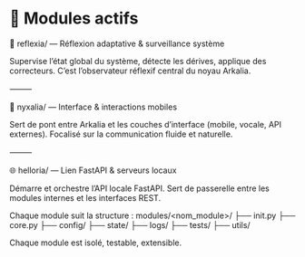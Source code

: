 # 🧩 Modules actifs
🔁 reflexia/ — Réflexion adaptative & surveillance système

Supervise l’état global du système, détecte les dérives, applique des correcteurs. C’est l’observateur réflexif central du noyau Arkalia.

⸻

📱 nyxalia/ — Interface & interactions mobiles

Sert de pont entre Arkalia et les couches d’interface (mobile, vocale, API externes). Focalisé sur la communication fluide et naturelle.

⸻

🌐 helloria/ — Lien FastAPI & serveurs locaux

Démarre et orchestre l’API locale FastAPI. Sert de passerelle entre les modules internes et les interfaces REST.


Chaque module suit la structure :
modules/<nom_module>/
├── init.py
├── core.py
├── config/
├── state/
├── logs/
├── tests/
├── utils/

Chaque module est isolé, testable, extensible.